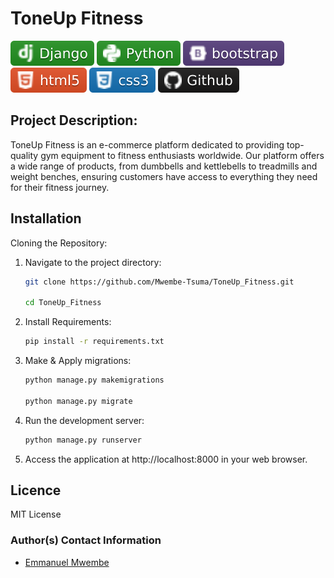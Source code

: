 # ToneUp Fitness
![Alt text](https://github.com/Mwembe-Tsuma/ToneUp_Fitness/blob/main/static/images/Django.svg) ![Alt text](https://github.com/Mwembe-Tsuma/ToneUp_Fitness/blob/main/static/images/Python.svg) ![Alt text](https://github.com/Mwembe-Tsuma/ToneUp_Fitness/blob/main/static/images/Bootstrap.svg) ![Alt text](https://github.com/Mwembe-Tsuma/ToneUp_Fitness/blob/main/static/images/HTML.svg) ![Alt text](https://github.com/Mwembe-Tsuma/ToneUp_Fitness/blob/main/static/images/CSS.svg) ![Alt text](https://github.com/Mwembe-Tsuma/ToneUp_Fitness/blob/main/static/images/github.svg) 


## Project Description:
<p> ToneUp Fitness is an e-commerce platform dedicated to providing top-quality gym equipment to fitness enthusiasts worldwide. Our platform offers a wide range of products, from dumbbells and kettlebells to treadmills and weight benches, ensuring customers have access to everything they need for their fitness journey.
</p>


## Installation
<p>Cloning the Repository:</p>


1. Navigate to the project directory:

   ```bash
   git clone https://github.com/Mwembe-Tsuma/ToneUp_Fitness.git

   cd ToneUp_Fitness

2. Install Requirements:

   ```bash
   pip install -r requirements.txt

3. Make & Apply migrations:
   ```bash
   python manage.py makemigrations

   python manage.py migrate

4. Run the development server:
   ```bash
   python manage.py runserver

5. Access the application at http://localhost:8000 in your web browser.

## Licence

MIT License

### Author(s) Contact Information
- [Emmanuel Mwembe](emmauelmwembe@gmail.com)
